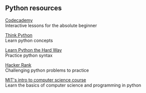 ## Python resources

[Codecademy](https://www.codecademy.com/learn/python)  
Interactive lessons for the absolute beginner 

[Think Python](http://greenteapress.com/thinkpython/html/index.html)  
Learn python concepts
 
[Learn Python the Hard Way](http://learnpythonthehardway.org/book/)  
Practice python syntax

[Hacker Rank](https://www.hackerrank.com/domains/python/py-introduction)  
Challenging python problems to practice

[MIT's intro to computer science course](http://ocw.mit.edu/courses/electrical-engineering-and-computer-science/6-00sc-introduction-to-computer-science-and-programming-spring-2011/unit-1/lecture-2-core-elements-of-a-program/)  
Learn the basics of computer science and programming in python